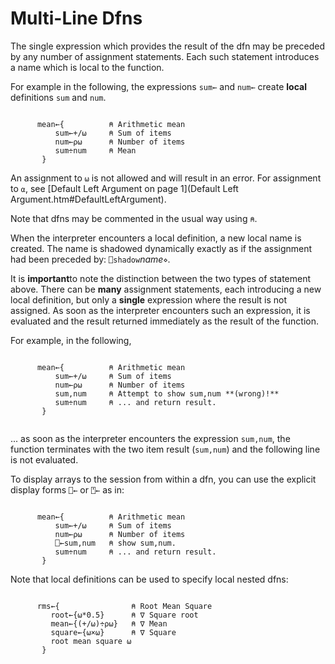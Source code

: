 # Multi-Line Dfns

The single expression which provides the result of the dfn may be preceded by any number of assignment statements. Each such statement introduces a name which is local to the function.

For example in the following, the expressions `sum←` and `num←` create **local** definitions `sum` and `num`.
```apl

      mean←{          ⍝ Arithmetic mean
          sum←+/⍵     ⍝ Sum of items
          num←⍴⍵      ⍝ Number of items
          sum÷num     ⍝ Mean
       }
```

An assignment to `⍵` is not allowed and will result in an error. For assignment to `⍺`, see [Default Left Argument on page 1](Default Left Argument.htm#DefaultLeftArgument).

Note that dfns may be commented in the usual way using `⍝`.

When the interpreter encounters a local definition, a new local name is created. The name is shadowed dynamically exactly as if the assignment had been preceded by: `⎕shadow`*name*`⋄`.

It is **important**to note the distinction between the two types of statement above. There can be **many** assignment statements, each introducing a new local definition, but only a **single** expression where the result is not assigned. As soon as the interpreter encounters such an expression, it is evaluated and the result returned immediately as the result of the function.

For example, in the following,
```apl

      mean←{          ⍝ Arithmetic mean
          sum←+/⍵     ⍝ Sum of items
          num←⍴⍵      ⍝ Number of items
          sum,num     ⍝ Attempt to show sum,num **(wrong)!**
          sum÷num     ⍝ ... and return result.
       }
		
```

... as soon as the interpreter encounters the expression `sum,num`, the function terminates with the two item result (`sum,num`) and the following line is not evaluated.

To display arrays to the session from within a dfn, you can use the explicit display forms `⎕←` or `⍞←` as in:
```apl

      mean←{          ⍝ Arithmetic mean
          sum←+/⍵     ⍝ Sum of items
          num←⍴⍵      ⍝ Number of items
          ⎕←sum,num   ⍝ show sum,num.
          sum÷num     ⍝ ... and return result.
       }
```

Note that local definitions can be used to specify local nested dfns:
```apl

      rms←{                ⍝ Root Mean Square
         root←{⍵*0.5}      ⍝ ∇ Square root
         mean←{(+/⍵)÷⍴⍵}   ⍝ ∇ Mean
         square←{⍵×⍵}      ⍝ ∇ Square
         root mean square ⍵
       }
```
